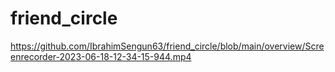 # friend_circle
 
https://github.com/IbrahimSengun63/friend_circle/blob/main/overview/Screenrecorder-2023-06-18-12-34-15-944.mp4
